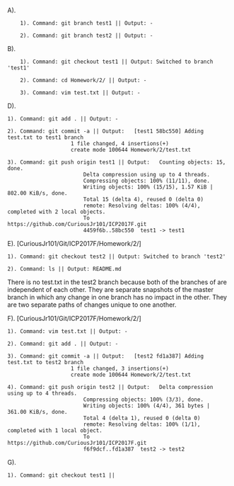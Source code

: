 A).

        1). Command: git branch test1 || Output: -

        2). Command: git branch test2 || Output: -

B).

        1). Command: git checkout test1 || Output: Switched to branch 'test1'

        2). Command: cd Homework/2/ || Output: -

        3). Command: vim test.txt || Output: -

D). 

	1). Command: git add . || Output: -

	2). Command: git commit -a || Output: 	[test1 58bc550] Adding test.txt to test1 branch
						1 file changed, 4 insertions(+)
						create mode 100644 Homework/2/test.txt

	3). Command: git push origin test1 || Output: 	Counting objects: 15, done.
							Delta compression using up to 4 threads.
							Compressing objects: 100% (11/11), done.
				 			Writing objects: 100% (15/15), 1.57 KiB | 802.00 KiB/s, done.
							Total 15 (delta 4), reused 0 (delta 0)
							remote: Resolving deltas: 100% (4/4), completed with 2 local objects.
							To https://github.com/CuriousJr101/ICP2017F.git
							4459f6b..58bc550  test1 -> test1

E). [CuriousJr101/Git/ICP2017F/Homework/2/]

	1). Command: git checkout test2 || Output: Switched to branch 'test2'

	2). Command: ls || Output: README.md

There is no test.txt in the test2 branch because both of the branches of are independent of each other. They are separate snapshots of the master branch in which any change in one branch has no impact in the other. They are two separate paths of changes unique to one another.

F). [CuriousJr101/Git/ICP2017F/Homework/2/]

	1). Command: vim test.txt || Output: -

	2). Command: git add . || Output: -

	3). Command: git commit -a || Output: 	[test2 fd1a387] Adding test.txt to test2 branch
 						1 file changed, 3 insertions(+)
 						create mode 100644 Homework/2/test.txt

	4). Command: git push origin test2 || Output: 	Delta compression using up to 4 threads.
							Compressing objects: 100% (3/3), done.
							Writing objects: 100% (4/4), 361 bytes | 361.00 KiB/s, done.
							Total 4 (delta 1), reused 0 (delta 0)
							remote: Resolving deltas: 100% (1/1), completed with 1 local object.
							To https://github.com/CuriousJr101/ICP2017F.git
   							f6f9dcf..fd1a387  test2 -> test2

G).

	1). Command: git checkout test1 || 
